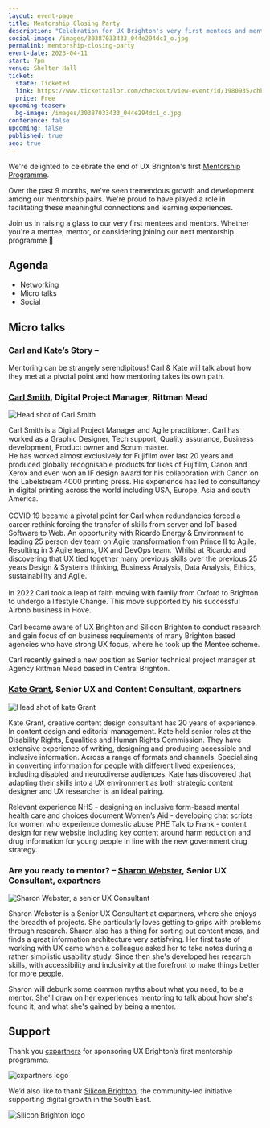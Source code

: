 ```yaml
---
layout: event-page
title: Mentorship Closing Party
description: "Celebration for UX Brighton's very first mentees and mentors. "
social-image: /images/30387033433_044e294dc1_o.jpg
permalink: mentorship-closing-party
event-date: 2023-04-11
start: 7pm
venue: Shelter Hall
ticket:
  state: Ticketed
  link: https://www.tickettailor.com/checkout/view-event/id/1980935/chk/c033/?modal_widget=true&widget=true
  price: Free
upcoming-teaser:
  bg-image: /images/30387033433_044e294dc1_o.jpg
conference: false
upcoming: false
published: true
seo: true
---
```

We're delighted to celebrate the end of UX Brighton's first [Mentorship Programme](https://uxbri.org/mentorship).

Over the past 9 months, we've seen tremendous growth and development among our mentorship pairs. We're proud to have played a role in facilitating these meaningful connections and learning experiences.

Join us in raising a glass to our very first mentees and mentors. Whether you're a mentee, mentor, or considering joining our next mentorship programme 🥂 

## Agenda

* Networking
* Micro talks
* Social

## Micro talks

### **Carl and Kate’s Story –**

Mentoring can be strangely serendipitous! Carl & Kate will talk about how they met at a pivotal point and how mentoring takes its own path.

### [Carl Smith](https://www.linkedin.com/in/carl-smith-58402b26/), Digital Project Manager, Rittman Mead

<img src="/images/carl-smith.jpeg" alt="Head shot of Carl Smith" class="image-align-right"/>

Carl Smith is a Digital Project Manager and Agile practitioner. Carl has worked as a Graphic Designer, Tech support, Quality assurance, Business development, Product owner and Scrum master.\
He has worked almost exclusively for Fujifilm over last 20 years and produced globally recognisable products for likes of Fujifilm, Canon and Xerox and even won an IF design award for his collaboration with Canon on the Labelstream 4000 printing press. His experience has led to consultancy in digital printing across the world including USA, Europe, Asia and south America.\
\
COVID 19 became a pivotal point for Carl when redundancies forced a career rethink forcing the transfer of skills from server and IoT based Software to Web. An opportunity with Ricardo Energy & Environment to leading 25 person dev team on Agile transformation from Prince II to Agile. Resulting in 3 Agile teams, UX and DevOps team.  Whilst at Ricardo and discovering that UX tied together many previous skills over the previous 25 years Design & Systems thinking, Business Analysis, Data Analysis, Ethics, sustainability and Agile.\
\
In 2022 Carl took a leap of faith moving with family from Oxford to Brighton to undergo a lifestyle Change. This move supported by his successful Airbnb business in Hove.\
\
Carl became aware of UX Brighton and Silicon Brighton to conduct research and gain focus of on business requirements of many Brighton based agencies who have strong UX focus, where he took up the Mentee scheme.

Carl recently gained a new position as Senior technical project manager at Agency Rittman Mead based in Central Brighton.

### [Kate Grant,](https://www.linkedin.com/in/katiegrant/) Senior UX and Content Consultant, cxpartners

<img src="/images/kate-grant.jpeg" alt="Head shot of kate Grant" class="image-align-right"/>

Kate Grant, creative content design consultant has 20 years of experience. In content design and editorial management. Kate held senior roles at the Disability Rights, Equalities and Human Rights Commission. They have extensive experience of writing, designing and producing accessible and inclusive information. Across a range of formats and channels. Specialising in converting information for people with different lived experiences, including disabled and neurodiverse audiences. Kate has discovered that adapting their skills into a UX environment as both strategic content designer and UX researcher is an ideal pairing.

Relevant experience
NHS - designing an inclusive form-based mental health care and choices document
Women’s Aid - developing chat scripts for women who experience domestic abuse
PHE Talk to Frank - content design for new website including key content around harm reduction and drug information for young people in line with the new government drug strategy.

### Are you ready to mentor? **–** [Sharon Webster](https://www.linkedin.com/in/sharon-webster-ux/), Senior UX Consultant, cxpartners 

<img src="/images/sharon-webster-option2.jpg" alt="Sharon Webster, a senior UX Consultant " class="image-align-right"/>

Sharon Webster is a Senior UX Consultant at cxpartners, where she enjoys the breadth of projects. She particularly loves getting to grips with problems through research. Sharon also has a thing for sorting out content mess, and finds a great information architecture very satisfying. Her first taste of working with UX came when a colleague asked her to take notes during a rather simplistic usability study. Since then she's developed her research skills, with accessibility and inclusivity at the forefront to make things better for more people. 

Sharon will debunk some common myths about what you need, to be a mentor. She'll draw on her experiences mentoring to talk about how she's found it, and what she's gained by being a mentor. 

## Support

Thank you [cxpartners](https://www.cxpartners.co.uk/) for sponsoring UX Brighton’s first mentorship programme.

<img src="/images/cxpartners_logo_blue-black-1-.png" alt="cxpartners logo" class="image-align-inline-25w"/>

We’d also like to thank [Silicon Brighton](https://siliconbrighton.com/), the community-led initiative supporting digital growth in the South East.

<img src="/images/silicon-brighton-logo.png" alt="Silicon Brighton logo" class="image-align-inline-25w"/>